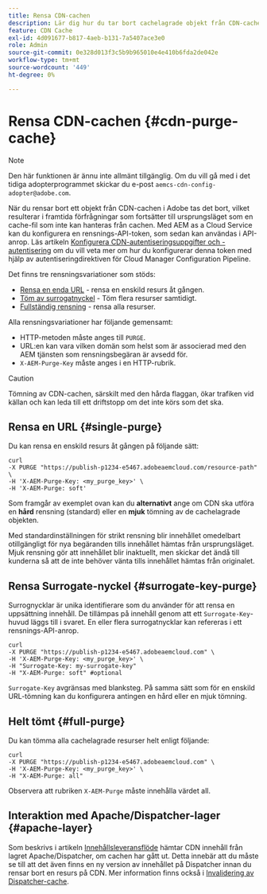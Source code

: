 ```yaml
---
title: Rensa CDN-cachen
description: Lär dig hur du tar bort cachelagrade objekt från CDN-cachen i Adobe genom att konfigurera rensnings-API-token som sedan kan användas i API-anrop.
feature: CDN Cache
exl-id: 4d091677-b817-4aeb-b131-7a5407ace3e0
role: Admin
source-git-commit: 0e328d013f3c5b9b965010e4e410b6fda2de042e
workflow-type: tm+mt
source-wordcount: '449'
ht-degree: 0%

---
```


# Rensa CDN-cachen {#cdn-purge-cache}

>[!NOTE]
>Den här funktionen är ännu inte allmänt tillgänglig. Om du vill gå med i det tidiga adopterprogrammet skickar du e-post `aemcs-cdn-config-adopter@adobe.com`.

När du rensar bort ett objekt från CDN-cachen i Adobe tas det bort, vilket resulterar i framtida förfrågningar som fortsätter till ursprungsläget som en cache-fil som inte kan hanteras från cachen.
Med AEM as a Cloud Service kan du konfigurera en rensnings-API-token, som sedan kan användas i API-anrop. Läs artikeln [Konfigurera CDN-autentiseringsuppgifter och -autentisering](/help/implementing/dispatcher/cdn-credentials-authentication.md#purge-API-token) om du vill veta mer om hur du konfigurerar denna token med hjälp av autentiseringdirektiven för Cloud Manager Configuration Pipeline.

Det finns tre rensningsvariationer som stöds:

* [Rensa en enda URL](#single-purge) - rensa en enskild resurs åt gången.
* [Töm av surrogatnyckel](#surrogate-key-purge) - Töm flera resurser samtidigt.
* [Fullständig rensning](#full-purge) - rensa alla resurser.

Alla rensningsvariationer har följande gemensamt:

* HTTP-metoden måste anges till `PURGE`.
* URL:en kan vara vilken domän som helst som är associerad med den AEM tjänsten som rensningsbegäran är avsedd för.
* `X-AEM-Purge-Key` måste anges i en HTTP-rubrik.

>[!CAUTION]
>Tömning av CDN-cachen, särskilt med den hårda flaggan, ökar trafiken vid källan och kan leda till ett driftstopp om det inte körs som det ska.

## Rensa en URL {#single-purge}

Du kan rensa en enskild resurs åt gången på följande sätt:

```
curl
-X PURGE "https://publish-p1234-e5467.adobeaemcloud.com/resource-path" \
-H 'X-AEM-Purge-Key: <my_purge_key>' \
-H 'X-AEM-Purge: soft'
```

Som framgår av exemplet ovan kan du **alternativt** ange om CDN ska utföra en **hård** rensning (standard) eller en **mjuk** tömning av de cachelagrade objekten.

Med standardinställningen för strikt rensning blir innehållet omedelbart otillgängligt för nya begäranden tills innehållet hämtas från ursprungsläget. Mjuk rensning gör att innehållet blir inaktuellt, men skickar det ändå till kunderna så att de inte behöver vänta tills innehållet hämtas från originalet.

## Rensa Surrogate-nyckel {#surrogate-key-purge}

Surrognycklar är unika identifierare som du använder för att rensa en uppsättning innehåll. De tillämpas på innehåll genom att ett `Surrogate-Key`-huvud läggs till i svaret. En eller flera surrogatnycklar kan refereras i ett rensnings-API-anrop.

```
curl
-X PURGE "https://publish-p1234-e5467.adobeaemcloud.com" \
-H 'X-AEM-Purge-Key: <my_purge_key>' \
-H "Surrogate-Key: my-surrogate-key"
-H "X-AEM-Purge: soft" #optional
```

`Surrogate-Key` avgränsas med blanksteg. På samma sätt som för en enskild URL-tömning kan du konfigurera antingen en hård eller en mjuk tömning.

## Helt tömt {#full-purge}

Du kan tömma alla cachelagrade resurser helt enligt följande:

```
curl
-X PURGE "https://publish-p1234-e5467.adobeaemcloud.com" \
-H 'X-AEM-Purge-Key: <my_purge_key>' \
-H "X-AEM-Purge: all"
```

Observera att rubriken `X-AEM-Purge` måste innehålla värdet all.

## Interaktion med Apache/Dispatcher-lager {#apache-layer}

Som beskrivs i artikeln [Innehållsleveransflöde](/help/implementing/dispatcher/overview.md) hämtar CDN innehåll från lagret Apache/Dispatcher, om cachen har gått ut. Detta innebär att du måste se till att det även finns en ny version av innehållet på Dispatcher innan du rensar bort en resurs på CDN. Mer information finns också i [Invalidering av Dispatcher-cache](/help/implementing/dispatcher/caching.md#disp).
